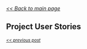 _[<< Back to main page](https://maggievu.github.io/learning-reactjs/)_

## Project User Stories



_<sub>[<< previous post](week-10-08)</sub>_

<!-- _<sub>[next post >>](week-10-22)</sub>_ -->
